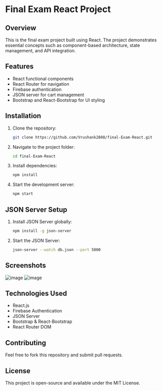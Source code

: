# Final Exam React Project

## Overview
This is the final exam project built using React. The project demonstrates essential concepts such as component-based architecture, state management, and API integration.

## Features
- React functional components
- React Router for navigation
- Firebase authentication
- JSON server for cart management
- Bootstrap and React-Bootstrap for UI styling

## Installation
1. Clone the repository:
   ```sh
   git clone https://github.com/Vrushank2808/final-Exam-React.git
   ```
2. Navigate to the project folder:
   ```sh
   cd final-Exam-React
   ```
3. Install dependencies:
   ```sh
   npm install
   ```
4. Start the development server:
   ```sh
   npm start
   ```

## JSON Server Setup
1. Install JSON Server globally:
   ```sh
   npm install -g json-server
   ```
2. Start the JSON Server:
   ```sh
   json-server --watch db.json --port 5000
   ```

## Screenshots
![image](https://github.com/user-attachments/assets/3a264c78-70c8-4cb7-9ed0-975f3e9daf08)
![image](https://github.com/user-attachments/assets/a60d1bdd-ff22-433a-95af-934379f471c2)


## Technologies Used
- React.js
- Firebase Authentication
- JSON Server
- Bootstrap & React-Bootstrap
- React Router DOM

## Contributing
Feel free to fork this repository and submit pull requests.

## License
This project is open-source and available under the MIT License.

